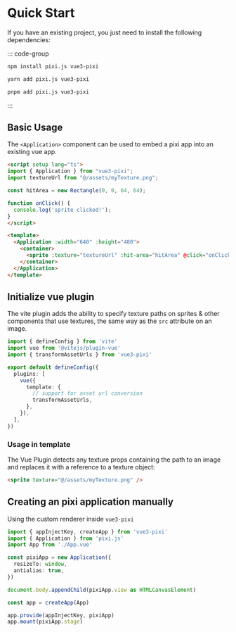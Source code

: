 # Quick Start

If you have an existing project, you just need to install the following dependencies:

::: code-group

```bash [npm]
npm install pixi.js vue3-pixi
```

```bash [yarn]
yarn add pixi.js vue3-pixi
```

```bash [pnpm]
pnpm add pixi.js vue3-pixi
```

:::

## Basic Usage

The `<Application>` component can be used to embed a pixi app into an existing vue app.

```html
<script setup lang="ts">
import { Application } from "vue3-pixi";
import textureUrl from "@/assets/myTexture.png";

const hitArea = new Rectangle(0, 0, 64, 64);

function onClick() {
  console.log('sprite clicked!');
}
</script>

<template>
  <Application :width="640" :height="480">
    <container>
      <sprite :texture="textureUrl" :hit-area="hitArea" @click="onClick" />
    </container>
  </Application>
</template>
```

## Initialize vue plugin

The vite plugin adds the ability to specify texture paths on sprites & other components that use textures, the same way as the `src` attribute on an image.

```ts
import { defineConfig } from 'vite'
import vue from '@vitejs/plugin-vue'
import { transformAssetUrls } from 'vue3-pixi'

export default defineConfig({
  plugins: [
    vue({
      template: {
        // support for asset url conversion
        transformAssetUrls,
      },
    }),
  ],
})
```

### Usage in template

The Vue Plugin detects any texture props containing the path to an image and replaces it with a reference to a texture object:

```html
<sprite texture="@/assets/myTexture.png" />
```

## Creating an pixi application manually

Using the custom renderer inside `vue3-pixi`

```ts
import { appInjectKey, createApp } from 'vue3-pixi'
import { Application } from 'pixi.js'
import App from './App.vue'

const pixiApp = new Application({
  resizeTo: window,
  antialias: true,
})

document.body.appendChild(pixiApp.view as HTMLCanvasElement)

const app = createApp(App)

app.provide(appInjectKey, pixiApp)
app.mount(pixiApp.stage)
```
